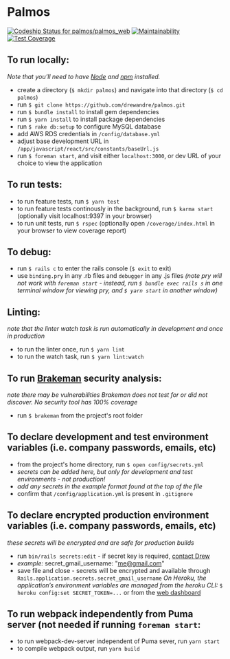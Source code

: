 # Palmos

[ ![Codeship Status for palmos/palmos_web](https://app.codeship.com/projects/a034b610-c695-0135-9eb9-1e50aff0702d/status?branch=master)](https://app.codeship.com/projects/261212)
[![Maintainability](https://api.codeclimate.com/v1/badges/0cf406f698d95459e5a4/maintainability)](https://codeclimate.com/github/drewandre/palmos/maintainability)
[![Test Coverage](https://api.codeclimate.com/v1/badges/0cf406f698d95459e5a4/test_coverage)](https://codeclimate.com/github/drewandre/palmos/test_coverage)

## To run locally:

_Note that you’ll need to have [Node](https://nodejs.org/en/) and [npm](https://www.npmjs.com/) installed._

* create a directory (`$ mkdir palmos`) and navigate into that directory (`$ cd palmos`)
* run `$ git clone https://github.com/drewandre/palmos.git`
* run `$ bundle install` to install gem dependencies
* run `$ yarn install` to install package dependencies
* run `$ rake db:setup` to configure MySQL database
* add AWS RDS credentials in `/config/database.yml`
* adjust base development URL in `/app/javascript/react/src/constants/baseUrl.js`
* run `$ foreman start`, and visit either `localhost:3000`, or dev URL of your choice to view the application

## To run tests:

* to run feature tests, run `$ yarn test`
* to run feature tests continously in the background, run `$ karma start` (optionally visit localhost:9397 in your browser)
* to run unit tests, run `$ rspec` (optionally open `/coverage/index.html` in your browser to view coverage report)

## To debug:

* run `$ rails c` to enter the rails console (`$ exit` to exit)
* use `binding.pry` in any .rb files and `debugger` in any .js files _(note pry will not work with `foreman start` - instead, run `$ bundle exec rails s` in one terminal window for viewing pry, and `$ yarn start` in another window)_

## Linting:

_note that the linter watch task is run automatically in development and once in production_

* to run the linter once, run `$ yarn lint`
* to run the watch task, run `$ yarn lint:watch`

## To run [Brakeman](https://brakemanscanner.org/) security analysis:

_note there may be vulnerabilities Brakeman does not test for or did not discover. No security tool has 100% coverage_

* run `$ brakeman` from the project's root folder

## To declare development and test environment variables (i.e. company passwords, emails, etc)

* from the project's home directory, run `$ open config/secrets.yml`
* _secrets can be added here, but only for development and test environments - not production!_
* _add any secrets in the example format found at the top of the file_
* confirm that `/config/application.yml` is present in `.gitignore`

## To declare encrypted production environment variables (i.e. company passwords, emails, etc)

_these secrets will be encrypted and are safe for production builds_

* run `bin/rails secrets:edit` - if secret key is required, <a href="mailto:drewjamesandre@gmail.com">contact Drew</a>
* _example:_ secret_gmail_username: "me@gmail.com"
* save file and close - secrets will be encrypted and available through `Rails.application.secrets.secret_gmail_username`
  _On Heroku, the application’s environment variables are managed from the heroku CLI:_
  `$ heroku config:set SECRET_TOKEN=...` or from the [web dashboard]("https://dashboard.heroku.com/apps/my-app/settings")

## To run webpack independently from Puma server (not needed if running `foreman start`:

* to run webpack-dev-server independent of Puma sever, run `yarn start`
* to compile webpack output, run `yarn build`
